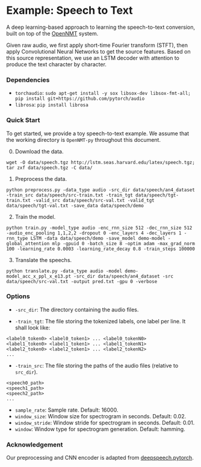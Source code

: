 # Example: Speech to Text

A deep learning-based approach to learning the speech-to-text conversion, built on top of the <a href="http://opennmt.net/">OpenNMT</a> system.

Given raw audio, we first apply short-time Fourier transform (STFT), then apply Convolutional Neural Networks to get the source features. Based on this source representation, we use an LSTM decoder with attention to produce the text character by character.

### Dependencies

* `torchaudio`: `sudo apt-get install -y sox libsox-dev libsox-fmt-all; pip install git+https://github.com/pytorch/audio`
* `librosa`: `pip install librosa`

### Quick Start

To get started, we provide a toy speech-to-text example. We assume that the working directory is `OpenNMT-py` throughout this document.

0) Download the data.

```
wget -O data/speech.tgz http://lstm.seas.harvard.edu/latex/speech.tgz; tar zxf data/speech.tgz -C data/
```


1) Preprocess the data.

```
python preprocess.py -data_type audio -src_dir data/speech/an4_dataset -train_src data/speech/src-train.txt -train_tgt data/speech/tgt-train.txt -valid_src data/speech/src-val.txt -valid_tgt data/speech/tgt-val.txt -save_data data/speech/demo
```

2) Train the model.

```
python train.py -model_type audio -enc_rnn_size 512 -dec_rnn_size 512 -audio_enc_pooling 1,1,2,2 -dropout 0 -enc_layers 4 -dec_layers 1 -rnn_type LSTM -data data/speech/demo -save_model demo-model -global_attention mlp -gpuid 0 -batch_size 8 -optim adam -max_grad_norm 100 -learning_rate 0.0003 -learning_rate_decay 0.8 -train_steps 100000
```

3) Translate the speechs.

```
python translate.py -data_type audio -model demo-model_acc_x_ppl_x_e13.pt -src_dir data/speech/an4_dataset -src data/speech/src-val.txt -output pred.txt -gpu 0 -verbose
```


### Options

* `-src_dir`: The directory containing the audio files.

* `-train_tgt`: The file storing the tokenized labels, one label per line. It shall look like:
```
<label0_token0> <label0_token1> ... <label0_tokenN0>
<label1_token0> <label1_token1> ... <label1_tokenN1>
<label2_token0> <label2_token1> ... <label2_tokenN2>
...
```

* `-train_src`: The file storing the paths of the audio files (relative to `src_dir`).
```
<speech0_path>
<speech1_path>
<speech2_path>
...
```

* `sample_rate`: Sample rate. Default: 16000.
* `window_size`: Window size for spectrogram in seconds. Default: 0.02.
* `window_stride`: Window stride for spectrogram in seconds. Default: 0.01.
* `window`: Window type for spectrogram generation. Default: hamming.

### Acknowledgement

Our preprocessing and CNN encoder is adapted from [deepspeech.pytorch](https://github.com/SeanNaren/deepspeech.pytorch).
